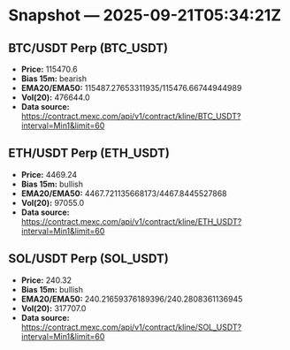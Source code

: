 # Snapshot — 2025-09-21T05:34:21Z

## BTC/USDT Perp (BTC_USDT)
- **Price:** 115470.6
- **Bias 15m:** bearish
- **EMA20/EMA50:** 115487.27653311935/115476.66744944989
- **Vol(20):** 476644.0
- **Data source:** https://contract.mexc.com/api/v1/contract/kline/BTC_USDT?interval=Min1&limit=60

## ETH/USDT Perp (ETH_USDT)
- **Price:** 4469.24
- **Bias 15m:** bullish
- **EMA20/EMA50:** 4467.721135668173/4467.8445527868
- **Vol(20):** 97055.0
- **Data source:** https://contract.mexc.com/api/v1/contract/kline/ETH_USDT?interval=Min1&limit=60

## SOL/USDT Perp (SOL_USDT)
- **Price:** 240.32
- **Bias 15m:** bullish
- **EMA20/EMA50:** 240.21659376189396/240.2808361136945
- **Vol(20):** 317707.0
- **Data source:** https://contract.mexc.com/api/v1/contract/kline/SOL_USDT?interval=Min1&limit=60
